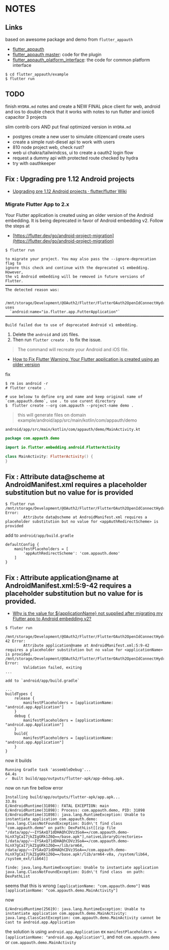 # NOTES

## Links

based on awesome package and demo from `flutter_appauth`

- [flutter_appauth](https://github.com/MaikuB/flutter_appauth.git)
- [flutter_appauth master](https://github.com/MaikuB/flutter_appauth/tree/master/flutter_appauth): code for the plugin
- [flutter_appauth_platform_interface](https://github.com/MaikuB/flutter_appauth/tree/master/flutter_appauth_platform_interface): the code for common platform interface

```shell
$ cd flutter_appauth/example
$ flutter run
```

## TODO

finish `HYDRA.md` notes and create a NEW FINAL pkce client for web, android and ios to double check that it works
with notes to run flutter and ionic6 capacitor 3 projects

slim contrib cors AND put final optimized version in `HYDRA.md`

- postgres create a new user to simulate citizencard create users
- create a simple rust-diesel api to work with users
- 810 node project web, check rust?
- web ui chakra/tailwindcss, ui to create a oauth2 login flow
- request a dummy api with protected route checked by hydra
- try with oauthkeeper

## Fix : Upgrading pre 1.12 Android projects

- [Upgrading pre 1.12 Android projects · flutter/flutter Wiki](https://github.com/flutter/flutter/wiki/Upgrading-pre-1.12-Android-projects)

### Migrate Flutter App to 2.x

Your Flutter application is created using an older version of the Android
embedding. It is being deprecated in favor of Android embedding v2. Follow the
steps at

- [https://flutter.dev/go/android-project-migration](https://flutter.dev/go/android-project-migration)

```shell
$ flutter run

to migrate your project. You may also pass the --ignore-deprecation flag to
ignore this check and continue with the deprecated v1 embedding. However,
the v1 Android embedding will be removed in future versions of Flutter.
━━━━━━━━━━━━━━━━━━━━━━━━━━━━━━━━━━━━━━━━━━━━━━━━━━━━━━━━━━━━━━━━━━━━━━━━━━━━━━
The detected reason was:

  /mnt/storage/Development/@OAuth2/Flutter/FlutterOAuth2OpenIdConnectHydraDemo/flutter_appauth/example/android/app/src/main/AndroidManifest.xml uses
  `android:name="io.flutter.app.FutterApplication"`
━━━━━━━━━━━━━━━━━━━━━━━━━━━━━━━━━━━━━━━━━━━━━━━━━━━━━━━━━━━━━━━━━━━━━━━━━━━━━━

Build failed due to use of deprecated Android v1 embedding.
```

1. Delete the `android` and `iOS` files.
2. Then run `flutter create .` to fix the issue.

> The command will recreate your Android and iOS file.

- [How to Fix Flutter Warning: Your Flutter application is created using an older version](https://stackoverflow.com/questions/64425132/how-to-fix-flutter-warning-your-flutter-application-is-created-using-an-older-v)

fix

```shell
$ rm ios android -r
# flutter create .

# use beloow to define org and name and keep original name of `com.appauth.demo`, use . to use curent directory
$  flutter create --org com.appauth --project-name demo .
```

> this will generate files on domain example/android/app/src/main/kotlin/com/appauth/demo

`android/app/src/main/kotlin/com/appauth/demo/MainActivity.kt`

```kotlin
package com.appauth.demo

import io.flutter.embedding.android.FlutterActivity

class MainActivity: FlutterActivity() {
}
```

## Fix : Attribute data@scheme at AndroidManifest.xml requires a placeholder substitution but no value for <appAuthRedirectScheme> is provided

```shell
$ flutter run
/mnt/storage/Development/@OAuth2/Flutter/FlutterOAuth2OpenIdConnectHydraDemo/flutter_appauth/example/android/app/src/debug/AndroidManifest.xml Error:
        Attribute data@scheme at AndroidManifest.xml requires a placeholder substitution but no value for <appAuthRedirectScheme> is provided
```

add to `android/app/build.gradle`

```
defaultConfig {
	manifestPlaceholders = [
		'appAuthRedirectScheme': 'com.appauth.demo'
	]
}
```

## Fix : Attribute application@name at AndroidManifest.xml:5:9-42 requires a placeholder substitution but no value for <applicationName> is provided. 

- [Why is the value for ${applicationName} not supplied after migrating my Flutter app to Android embedding v2?](https://stackoverflow.com/questions/69896828/why-is-the-value-for-applicationname-not-supplied-after-migrating-my-flutter/70364612)

```shell
$ fluter run

/mnt/storage/Development/@OAuth2/Flutter/FlutterOAuth2OpenIdConnectHydraDemo/flutter_appauth/example/android/app/src/main/AndroidManifest.xml:5:9-42 Error:
        Attribute application@name at AndroidManifest.xml:5:9-42 requires a placeholder substitution but no value for <applicationName> is provided.
/mnt/storage/Development/@OAuth2/Flutter/FlutterOAuth2OpenIdConnectHydraDemo/flutter_appauth/example/android/app/src/debug/AndroidManifest.xml Error:
        Validation failed, exiting
...

add to `android/app/build.gradle`

...
buildTypes {
	release {
		manifestPlaceholders = [applicationName: "android.app.Application"]
	}
	debug {
		manifestPlaceholders = [applicationName: "android.app.Application"]
	}
	build{
		manifestPlaceholders = [applicationName: "android.app.Application"]
	}
}
```

now it builds

```
Running Gradle task 'assembleDebug'...                             64.4s
✓  Built build/app/outputs/flutter-apk/app-debug.apk.
```

now on run fire bellow error

```shell
Installing build/app/outputs/flutter-apk/app.apk...                33.8s
E/AndroidRuntime(31898): FATAL EXCEPTION: main
E/AndroidRuntime(31898): Process: com.appauth.demo, PID: 31898
E/AndroidRuntime(31898): java.lang.RuntimeException: Unable to instantiate application com.appauth.demo: java.lang.ClassNotFoundException: Didn\'t find class "com.appauth.demo" on path: DexPathList[[zip file "/data/app/~~IYSAxQ71dDHAQhCDVz3SoA==/com.appauth.demo-hLnX7gCaI7jkZIgGRk1Z6Q==/base.apk"],nativeLibraryDirectories=[/data/app/~~IYSAxQ71dDHAQhCDVz3SoA==/com.appauth.demo-hLnX7gCaI7jkZIgGRk1Z6Q==/lib/arm64, /data/app/~~IYSAxQ71dDHAQhCDVz3SoA==/com.appauth.demo-hLnX7gCaI7jkZIgGRk1Z6Q==/base.apk!/lib/arm64-v8a, /system/lib64, /system_ext/lib64]]

finde: java.lang.RuntimeException: Unable to instantiate application  java.lang.ClassNotFoundException: Didn\'t find class  on path: DexPathList
```

seems that this is wrong `[applicationName: "com.appauth.demo"]` was `[applicationName: "com.appauth.demo.MainActivity"]`

now

```shell
E/AndroidRuntime(25619): java.lang.RuntimeException: Unable to instantiate application com.appauth.demo.MainActivity: java.lang.ClassCastException: com.appauth.demo.MainActivity cannot be cast to android.app.Application
```

the solution is using `android.app.Application` ex `manifestPlaceholders = [applicationName: "android.app.Application"]`, and not `com.appauth.demo` or `com.appauth.demo.MainActivity`